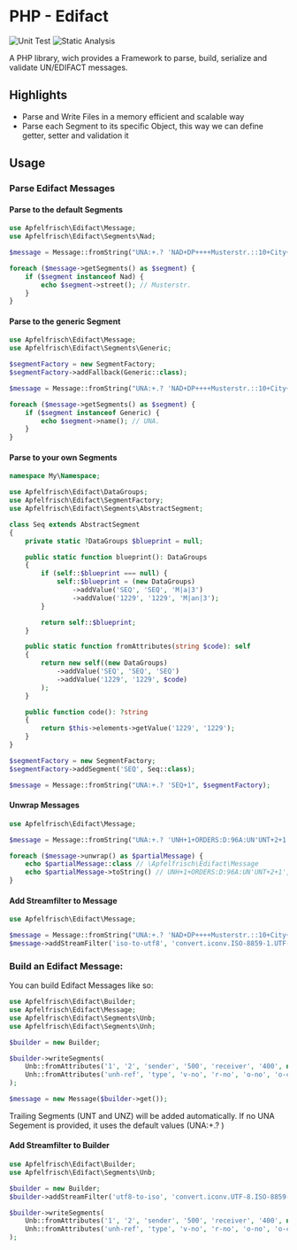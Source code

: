 # PHP - Edifact

![Unit Test](https://github.com/Apfelfrisch/Edifact/actions/workflows/phpunit.yml/badge.svg)
![Static Analysis](https://github.com/Apfelfrisch/Edifact/actions/workflows/psalm.yml/badge.svg)

A PHP library, wich provides a Framework to parse, build, serialize and validate UN/EDIFACT messages.

## Highlights
* Parse and Write Files in a memory efficient and scalable way 
* Parse each Segment to its specific Object, this way we can define getter, setter and validation it

## Usage

### Parse Edifact Messages

#### Parse to the default Segments
```php
use Apfelfrisch\Edifact\Message;
use Apfelfrisch\Edifact\Segments\Nad;

$message = Message::fromString("UNA:+.? 'NAD+DP++++Musterstr.::10+City++12345+DE");

foreach ($message->getSegments() as $segment) {
    if ($segment instanceof Nad) {
        echo $segment->street(); // Musterstr.
    }
}
```

#### Parse to the generic Segment
```php
use Apfelfrisch\Edifact\Message;
use Apfelfrisch\Edifact\Segments\Generic;

$segmentFactory = new SegmentFactory;
$segmentFactory->addFallback(Generic::class);

$message = Message::fromString("UNA:+.? 'NAD+DP++++Musterstr.::10+City++12345+DE", $segmentFactory);

foreach ($message->getSegments() as $segment) {
    if ($segment instanceof Generic) {
        echo $segment->name(); // UNA.
    }
}
```

#### Parse to your own Segments

```php
namespace My\Namespace;

use Apfelfrisch\Edifact\DataGroups;
use Apfelfrisch\Edifact\SegmentFactory;
use Apfelfrisch\Edifact\Segments\AbstractSegment;

class Seq extends AbstractSegment
{
    private static ?DataGroups $blueprint = null;

    public static function blueprint(): DataGroups
    {
        if (self::$blueprint === null) {
            self::$blueprint = (new DataGroups)
                ->addValue('SEQ', 'SEQ', 'M|a|3')
                ->addValue('1229', '1229', 'M|an|3');
        }

        return self::$blueprint;
    }

    public static function fromAttributes(string $code): self
    {
        return new self((new DataGroups)
            ->addValue('SEQ', 'SEQ', 'SEQ')
            ->addValue('1229', '1229', $code)
        );
    }

    public function code(): ?string
    {
        return $this->elements->getValue('1229', '1229');
    }
}

$segmentFactory = new SegmentFactory;
$segmentFactory->addSegment('SEQ', Seq::class);

$message = Message::fromString("UNA:+.? 'SEQ+1", $segmentFactory);
```

#### Unwrap Messages
```php
use Apfelfrisch\Edifact\Message;

$message = Message::fromString("UNA:+.? 'UNH+1+ORDERS:D:96A:UN'UNT+2+1'UNH+2+ORDERS:D:96A:UN'UNT+2+2'");

foreach ($message->unwrap() as $partialMessage) {
    echo $partialMessage::class // \Apfelfrisch\Edifact\Message
    echo $partialMessage->toString() // UNH+1+ORDERS:D:96A:UN'UNT+2+1', UNH+2+ORDERS:D:96A:UN'UNT+2+2'
}
```

#### Add Streamfilter to Message
```php
use Apfelfrisch\Edifact\Message;

$message = Message::fromString("UNA:+.? 'NAD+DP++++Musterstr.::10+City++12345+DE");
$message->addStreamFilter('iso-to-utf8', 'convert.iconv.ISO-8859-1.UTF-8');
```


### Build an Edifact Message:

You can build Edifact Messages like so:

```php
use Apfelfrisch\Edifact\Builder;
use Apfelfrisch\Edifact\Message;
use Apfelfrisch\Edifact\Segments\Unb;
use Apfelfrisch\Edifact\Segments\Unh;

$builder = new Builder;

$builder->writeSegments(
    Unb::fromAttributes('1', '2', 'sender', '500', 'receiver', '400', new DateTime('2021-01-01 12:01:01'), 'unb-ref'),
    Unh::fromAttributes('unh-ref', 'type', 'v-no', 'r-no', 'o-no', 'o-co')
);

$message = new Message($builder->get());
```
Trailing Segments (UNT and UNZ) will be added automatically. 
If no UNA Segement is provided, it uses the default values (UNA:+.? )

#### Add Streamfilter to Builder
```php
use Apfelfrisch\Edifact\Builder;
use Apfelfrisch\Edifact\Segments\Unb;

$builder = new Builder;
$builder->addStreamFilter('utf8-to-iso', 'convert.iconv.UTF-8.ISO-8859-1');

$builder->writeSegments(
    Unb::fromAttributes('1', '2', 'sender', '500', 'receiver', '400', new DateTime('2021-01-01 12:01:01'), 'unb-ref'),
    Unh::fromAttributes('unh-ref', 'type', 'v-no', 'r-no', 'o-no', 'o-co')
);
```
